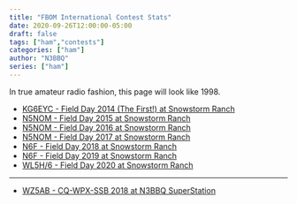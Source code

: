 ```yaml
---
title: "FBOM International Contest Stats"
date: 2020-09-26T12:00:00-05:00
draft: false
tags: ["ham","contests"]
categories: ["ham"]
author: "N3BBQ"
series: ["ham"]
---
```


<div class="container">
  <div class="media-content">
In true amateur radio fashion, this page will look like 1998.
<ul>
<li><a href="/stats/fd2014/">KG6EYC - Field Day 2014 (The First!)  at Snowstorm Ranch</a></li>
<li><a href="/stats/fd2015/">N5NOM - Field Day 2015 at Snowstorm Ranch</a></li>
<li><a href="/stats/fd2016/">N5NOM - Field Day 2016 at Snowstorm Ranch</a></li>
<li><a href="/stats/fd2017/">N5NOM - Field Day 2017 at Snowstorm Ranch</a></li>
<li><a href="/stats/fd2018/">N6F - Field Day 2018 at Snowstorm Ranch</a></li>
<li><a href="/stats/fd2019/">N6F - Field Day 2019 at Snowstorm Ranch</a></li>
<li><a href="/stats/fd2020/">WL5H/6 - Field Day 2020 at Snowstorm Ranch</a></li>
</ul>
<hr />
<ul>
<li><a href="/stats/cqww-wpx-ssb-2018/">WZ5AB - CQ-WPX-SSB 2018 at N3BBQ SuperStation</a></li>
</ul>
  </div>
</div>